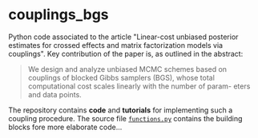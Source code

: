 # couplings_bgs
Python code associated to the article "Linear-cost unbiased posterior estimates for crossed effects and matrix factorization models via couplings". Key contribution of the paper is, as outlined in the abstract:
> We design and analyze unbiased MCMC schemes based on couplings of blocked Gibbs samplers (BGS), whose total computational cost scales linearly with the number of param- eters and data points.

The repository contains **code** and **tutorials** for implementing such a coupling procedure. 
The source file [`functions.py`](https://github.com/paoloceriani/couplings_bgs/functions.py) contains the building blocks fore more elaborate code...
